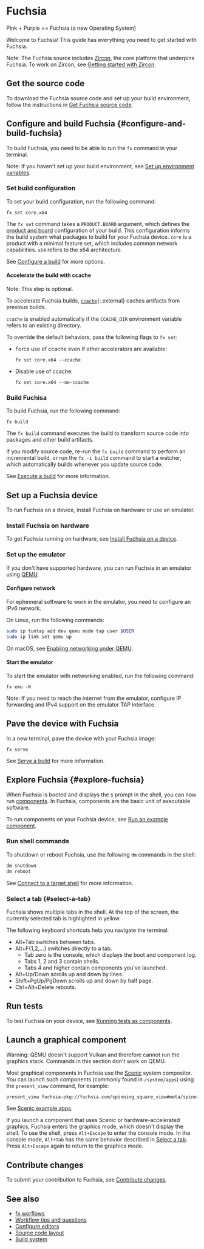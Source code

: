 # Fuchsia

Pink + Purple == Fuchsia (a new Operating System)

Welcome to Fuchsia! This guide has everything you need to get started with
Fuchsia.

Note: The Fuchsia source includes [Zircon](/zircon/README.md),
the core platform that underpins Fuchsia. To work on Zircon, see
[Getting started with Zircon](/docs/development/kernel/getting_started.md).

## Get the source code

To download the Fuchsia source code and set up your build environment,
follow the instructions in [Get Fuchsia source code](/docs/development/source_code/README.md).

## Configure and build Fuchsia {#configure-and-build-fuchsia}

To build Fuchsia, you need to be able to run the `fx` command in your terminal.

Note: If you haven't set up your build environment,
see [Set up environment variables](/docs/development/source_code#set_up_environment_variables).

### Set build configuration

To set your build configuration, run the following command:

```posix-terminal
fx set core.x64
```
The `fx set` command takes a `PRODUCT.BOARD` argument, which defines the
[product and board](/docs/concepts/build_system/boards_and_products.md) configuration
of your build. This configuration informs the build system what packages to build
for your Fuchsia device. `core` is a product with  a minimal feature set,
which includes common network capabilities. `x64` refers to the x64 architecture.

See [Configure a build](/docs/development/build/fx.md#configure-a-build) for
more options.

#### Accelerate the build with ccache

Note: This step is optional.

To accelerate Fuchsia builds, [`ccache`](https://ccache.dev/){:.external} caches artifacts
from previous builds.

`ccache` is enabled automatically if the `CCACHE_DIR` environment
variable refers to an existing directory.

To override the default behaviors, pass the following flags to `fx set`:

*   Force use of ccache even if other accelerators are available:

    ```posix-terminal
    fx set core.x64 --ccache
    ```

*   Disable use of ccache:

    ```posix-terminal
    fx set core.x64 --no-ccache
    ```

### Build Fuchisa

To build Fuchsia, run the following command:

```posix-terminal
fx build
```
The `fx build` command executes the build to transform source code into
packages and other build artifacts.

If you modify source code, re-run the `fx build` command to
perform an incremental build, or run the `fx -i build` command
to start a watcher, which automatically builds whenever you update source code.

See [Execute a build](/docs/development/build/fx.md#execute-a-build) for more information.

## Set up a Fuchsia device

To run Fuchsia on a device, install Fuchsia on hardware or use
an emulator.

### Install Fuchsia on hardware

To get Fuchsia running on hardware, see
[Install Fuchsia on a device](/docs/development/hardware/paving.md).

### Set up the emulator

If you don't have supported hardware, you can run Fuchsia in an emulator
using [QEMU](/docs/development/emulator/qemu.md).

#### Configure network

For ephemeral software to work in the emulator, you need to configure an IPv6 network.

On Linux, run the following commands:

```sh
sudo ip tuntap add dev qemu mode tap user $USER
sudo ip link set qemu up
```

On macOS, see [Enabling networking under QEMU](/docs/development/emulator/qemu.md#enabling_networking_under_qemu).

#### Start the emulator

To start the emulator with networking enabled, run the following command:

```posix-terminal
fx emu -N
```

Note: If you need to reach the internet from the emulator,
configure IP forwarding and IPv4 support on the emulator TAP
interface.

## Pave the device with Fuchsia

In a new terminal, pave the device with your Fuchsia image:

```posix-terminal
fx serve
```

See [Serve a build](/docs/development/build/fx.md#serve-a-build)  for more information.

## Explore Fuchsia {#explore-fuchsia}

When Fuchsia is booted and displays the `$` prompt in the shell, you can now run
[components](/docs/concepts/components/). In Fuchsia, components are
the basic unit of executable software.

To run components on your Fuchsia device, see
[Run an example component](/docs/development/run/run-examples.md).

### Run shell commands

To shutdown or reboot Fuchsia, use the following `dm` commands in the shell:

```sh
dm shutdown
dm reboot
```

See [Connect to a target shell](/docs/development/build/fx.md#connect-to-a-target-shell)
for more information.

### Select a tab {#select-a-tab}

Fuchsia shows multiple tabs in the shell.
At the top of the screen, the currently selected tab is highlighted in yellow.

The following keyboard shortcuts help you navigate the terminal:

- Alt+Tab switches between tabs.
- Alt+F{1,2,...} switches directly to a tab.
  - Tab zero is the console, which displays the boot and component log.
  - Tabs 1, 2 and 3 contain shells.
  - Tabs 4 and higher contain components you've launched.
- Alt+Up/Down scrolls up and down by lines.
- Shift+PgUp/PgDown scrolls up and down by half page.
- Ctrl+Alt+Delete reboots.

## Run tests

To test Fuchsia on your device, see
[Running tests as components](/docs/development/testing/running_tests_as_components.md).

## Launch a graphical component

Warning: QEMU doesn't support Vulkan and therefore cannot run the graphics stack.
Commands in this section don't work on QEMU.

Most graphical components in Fuchsia use the [Scenic](/docs/concepts/graphics/scenic/scenic.md)
system compositor. You can launch such components (commonly found in `/system/apps`)
using the `present_view` command, for example:

```sh
present_view fuchsia-pkg://fuchsia.com/spinning_square_view#meta/spinning_square_view.cmx
```

See [Scenic example apps](/src/ui/examples).

If you launch a component that uses Scenic or hardware-accelerated graphics,
Fuchsia enters the graphics mode, which doesn't display the shell.
To use the shell, press `Alt+Escape` to enter the console mode.
In the console mode, `Alt+Tab` has the same behavior described in [Select a tab](#select-a-tab).
Press `Alt+Escape` again to return to the graphics mode.


## Contribute changes

To submit your contribution to Fuchsia, see [Contribute changes](/docs/development/source_code/contribute_changes.md).

## See also

* [fx worflows](/docs/development/build/fx.md)
* [Workflow tips and questions](/docs/development/source_code/workflow_tips_and_faq.md)
* [Configure editors](/docs/development/editors/)
* [Source code layout](/docs/concepts/source_code/layout.md)
* [Build system](/docs/concepts/build_system/index.md)

